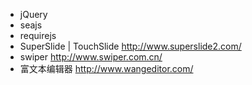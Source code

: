 * jQuery
* seajs
* requirejs
* SuperSlide | TouchSlide http://www.superslide2.com/
* swiper http://www.swiper.com.cn/
* 富文本编辑器 http://www.wangeditor.com/
